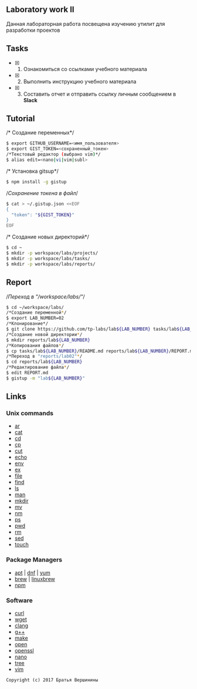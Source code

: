 ## Laboratory work II

Данная лабораторная работа посвещена изучению утилит для разработки проектов

## Tasks

- [x] 1. Ознакомиться со ссылками учебного материала
- [x] 2. Выполнить инструкцию учебного материала
- [x] 3. Составить отчет и отправить ссылку личным сообщением в **Slack**
 
## Tutorial
/* Создание переменных*/
```bash
$ export GITHUB_USERNAME=<имя_пользователя>
$ export GIST_TOKEN=<сохраненный_токен>
/*Текстовый редактор (выбрано vim)*/
$ alias edit=<nano|vi|vim|subl>
```
/* Установка gitsup*/
```bash
$ npm install -g gistup
```
/*Сохранение токена в файл*/
```bash
$ cat > ~/.gistup.json <<EOF
{
  "token": "${GIST_TOKEN}"
}
EOF
```
/* Создание новых директорий*/
```bash
$ cd ~
$ mkdir -p workspace/labs/projects/
$ mkdir -p workspace/labs/tasks/
$ mkdir -p workspace/labs/reports/
```

## Report
/*Переход в "/workspace/labs/"*/
```bash
$ cd ~/workspace/labs/
/*Создание переменной*/
$ export LAB_NUMBER=02
/*Клонирование*/
$ git clone https://github.com/tp-labs/lab${LAB_NUMBER} tasks/lab${LAB_NUMBER}
/*Создание новой директории*/
$ mkdir reports/lab${LAB_NUMBER}
/*Копирования файлов*/
$ cp tasks/lab${LAB_NUMBER}/README.md reports/lab${LAB_NUMBER}/REPORT.md
/*Переход в "reports/lab02"*/
$ cd reports/lab${LAB_NUMBER}
/*Редактирование файла*/
$ edit REPORT.md
$ gistup -m "lab${LAB_NUMBER}"
```

## Links

### Unix commands

- [ar](https://en.wikipedia.org/wiki/Ar_(Unix))
- [cat](https://en.wikipedia.org/wiki/Cat_(Unix))
- [cd](https://en.wikipedia.org/wiki/Cd_(command))
- [cp](https://en.wikipedia.org/wiki/Cp_(Unix))
- [cut](https://en.wikipedia.org/wiki/Cut_(Unix))
- [echo](https://en.wikipedia.org/wiki/Echo_(command))
- [env](https://en.wikipedia.org/wiki/Env_(shell))
- [ex](https://en.wikipedia.org/wiki/Ex_(editor))
- [file](https://en.wikipedia.org/wiki/File_(command))
- [find](https://en.wikipedia.org/wiki/Find)
- [ls](https://en.wikipedia.org/wiki/Ls)
- [man](https://en.wikipedia.org/wiki/Man_page)
- [mkdir](https://en.wikipedia.org/wiki/Mkdir)
- [mv](https://en.wikipedia.org/wiki/Mv)
- [nm](https://en.wikipedia.org/wiki/Nm_(Unix))
- [ps](https://en.wikipedia.org/wiki/Ps_(Unix))
- [pwd](https://en.wikipedia.org/wiki/Pwd)
- [rm](https://en.wikipedia.org/wiki/Rm_(Unix))
- [sed](https://en.wikipedia.org/wiki/Sed)
- [touch](https://en.wikipedia.org/wiki/Touch_(Unix))

### Package Managers

- [apt](http://help.ubuntu.ru/wiki/apt) | [dnf](https://en.wikipedia.org/wiki/DNF_(software)) | [yum](https://fedoraproject.org/wiki/Yum/ru)
- [brew](https://brew.sh) | [linuxbrew](http://linuxbrew.sh)
- [npm](https://docs.npmjs.com)

### Software

- [curl](https://www.gitbook.com/book/bagder/everything-curl/details)
- [wget](https://www.gnu.org/software/wget/manual/wget.pdf)
- [clang](https://clang.llvm.org)
- [g++](https://gcc.gnu.org/onlinedocs/gcc-4.0.2/gcc/G_002b_002b-and-GCC.html)
- [make](https://en.wikipedia.org/wiki/Make_(software))
- [open](https://developer.apple.com/legacy/library/documentation/Darwin/Reference/ManPages/man1/open.1.html)
- [openssl](https://www.openssl.org)
- [nano](https://www.nano-editor.org)
- [tree](https://linux.die.net/man/1/tree)
- [vim](http://www.vim.org)

```
Copyright (c) 2017 Братья Вершинины
```
